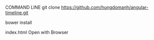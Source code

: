 COMMAND LINE
git clone https://github.com/hungdomanh/angular-timeline.git

bower install 

index.html Open with Browser